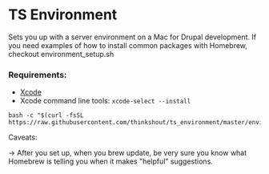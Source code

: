 TS Environment
====================

Sets you up with a server environment on a Mac for Drupal development. If you need examples of how to install common packages with Homebrew, checkout environment_setup.sh

### Requirements:

 - [Xcode](https://itunes.apple.com/us/app/xcode/id497799835?ls=1&mt=12)
 - Xcode command line tools: `xcode-select --install`

```
bash -c "$(curl -fsSL https://raw.githubusercontent.com/thinkshout/ts_environment/master/environment_setup.sh)"
```

Caveats:

-> After you set up, when you brew update, be very sure you know what Homebrew is telling you when it makes "helpful" suggestions.
